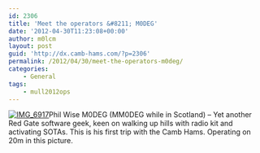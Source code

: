 ```yaml
---
id: 2306
title: 'Meet the operators &#8211; M0DEG'
date: '2012-04-30T11:23:08+00:00'
author: m0lcm
layout: post
guid: 'http://dx.camb-hams.com/?p=2306'
permalink: /2012/04/30/meet-the-operators-m0deg/
categories:
    - General
tags:
    - mull2012ops
---
```


[![IMG_6917](http://dx.camb-hams.com/wp-content/uploads/2012/04/IMG_6917_thumb.jpg "IMG_6917")](http://dx.camb-hams.com/wp-content/uploads/2012/04/IMG_6917.jpg)Phil Wise M0DEG (MM0DEG while in Scotland) – Yet another Red Gate software geek, keen on walking up hills with radio kit and activating SOTAs. This is his first trip with the Camb Hams. Operating on 20m in this picture.